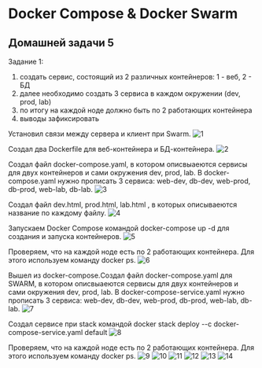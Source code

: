 # Docker Compose & Docker Swarm 
## Домашней задачи 5
Задание 1:
1) создать сервис, состоящий из 2 различных контейнеров: 1 - веб, 2 - БД
2) далее необходимо создать 3 сервиса в каждом окружении (dev, prod, lab)
3) по итогу на каждой ноде должно быть по 2 работающих контейнера
4) выводы зафиксировать

Установил связи между сервера и клиент при Swarm.
![1](/image/1.1.png "1")

Создал два Dockerfile для веб-контейнера и БД-контейнера.
![2](/image/1.2.png "2")

Создал файл docker-compose.yaml, в котором описвыаеются сервисы для двух контейнеров и сами окружения dev, prod, lab.
В docker-compose.yaml нужно прописать 3 сервиса: web-dev, db-dev, web-prod, db-prod, web-lab, db-lab.
![3](/image/1.3.png "3")

Создал файл dev.html, prod.html, lab.html , в которых описываеются название по каждому файлу.
![4](/image/1.4.png "4")

Запускаем Docker Compose командой docker-compose up -d для создания и запуска контейнеров.
![5](/image/1.5.png "5")

Проверяем, что на каждой ноде есть по 2 работающих контейнера. Для этого используем команду docker ps.
![6](/image/1.6.png "6")

Вышел из docker-compose.Создал файл docker-compose.yaml для SWARM, в котором описвыаеются сервисы для двух контейнеров и сами окружения dev, prod, lab.
В docker-compose-service.yaml нужно прописать 3 сервиса: web-dev, db-dev, web-prod, db-prod, web-lab, db-lab.
![7](/image/1.7.png "7")

Создал сервисе при stack командой docker stack deploy --c docker-compose-service.yaml default
![8](/image/1.8.png "8")

Проверяем, что на каждой ноде есть по 2 работающих контейнера. Для этого используем команду docker ps.
![9](/image/1.9.png "9")
![10](/image/2.0.png "10")
![11](/image/2.1.png "11")
![12](/image/2.2.png "12")
![13](/image/2.3.png "13")
![14](/image/2.4.png "14")